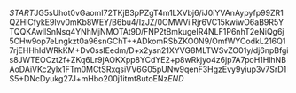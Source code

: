 $START$JG5sUhot0vGaomI72TKjB3pPZgT4m1LXVbj6/iJ0iYVAnAypyfp99ZR1QZHlCfykE9lvv0mKb8WEY/B6bu4/IzJZ/0OMWViiRjr6VC15kwiwO6aB9R5YTQQKAwIlSnNsq4YNhMjNMOTAt9D/FNP2tBmkugeIR4NLF1P6nhT2eNiQg6j5CHw9op7eLngkzt0a96snGChT++ADkomRSbZKO0N9/OmfWYCodkL216Q17rjEHHhIdWRkKM+Dv0ssIEedm/D+x2ysn21XYVG8MLTWSvZO01y/dj6npBfgis8JWTEOCzt2f+ZKq6Lr9jAOKXpp8YCdYE2+p8wRkjyo4z6jp7A7poH1HlhNBAoDAiVKc2yIx1FTm0MCtSRxqsiVV6G05pUNw9qenF3HgzEvy9yiup3v7SrD1S5+DNcDyukg27J+mHbo200j1itmt8utoENz$END$